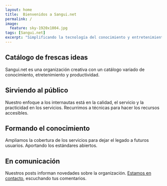 ```yaml
---
layout: home
title:  Bienvenidos a Sangui.net
permalink: /
image:
  feature: sky-1920x1004.jpg
tags: [Sangui.net]
excerpt: "Simplificando la tecnología del conocimiento y entretenimiento"
---
```


<div class="tiles">

<div class="tile">
  <h2 class="post-title">Catálogo de frescas ideas</h2>
  <p class="post-excerpt">Sangui.net es una organización creativa con un catálogo variado de conocimiento, etretenimiento y productividad.</p>
</div><!-- /.tile -->

<div class="tile">
  <h2 class="post-title">Sirviendo al público</h2>
  <p class="post-excerpt">Nuestro enfoque a los internautas está en la calidad, el servicio y la practicidad en los servicios. Recurrimos a técnicas para hacer los recursos accesibles.</p>
</div><!-- /.tile -->

<div class="tile">
  <h2 class="post-title">Formando el conocimiento</h2>
  <p class="post-excerpt">Ampliamos la cobertura de los servicios para dejar el legado a futuros usuarios. Aportando los estándares abiertos.</p>
</div><!-- /.tile -->


<div class="tile">
  <h2 class="post-title">En comunicación</h2>
  <p class="post-excerpt">Nuestros posts informan novedades sobre la organización. <a href="{{ site.url }}/acercade/">Estamos en contacto</a>, escuchando tus comentarios.</p>
</div><!-- /.tile -->

</div><!-- /.tiles -->

